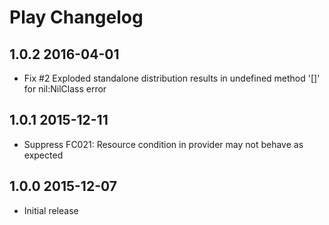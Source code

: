 # Play Changelog

## 1.0.2 2016-04-01

- Fix #2 Exploded standalone distribution results in undefined method '[]' for nil:NilClass error 

## 1.0.1 2015-12-11

- Suppress FC021: Resource condition in provider may not behave as expected

## 1.0.0 2015-12-07

- Initial release
